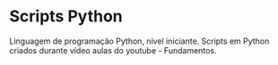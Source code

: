 # Scripts Python
Linguagem de programação Python, nivel iniciante.
Scripts em Python criados durante vídeo aulas do youtube - Fundamentos.
